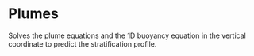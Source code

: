 # Plumes

Solves the plume equations and the 1D buoyancy equation in the vertical coordinate to predict the stratification profile.
